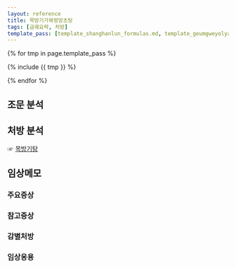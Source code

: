 ```yaml
---
layout: reference
title: 목방기가복령망초탕
tags: [금궤요략, 처방]
template_pass: [template_shanghanlun_formulas.md, template_geumgweyolyag_formulas.md, template_etc_formulas.md]
---
```


{% for tmp in page.template_pass %}

{% include {{ tmp }} %}

{% endfor %}

## 조문 분석

## 처방 분석

☞ [목방기탕]({{site.formulaurl}}/목방기탕)

## 임상메모

### 주요증상



### 참고증상



### 감별처방


### 임상응용
